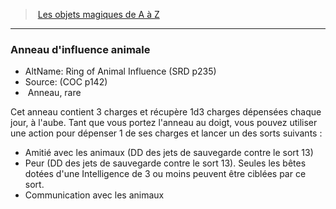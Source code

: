 ﻿---
!MagicItem
Type: Anneau
Rarity: rare
Id: magicitems_az_hd.md#anneau-dinfluence-animale
ParentLink: magicitems_az_hd.md#les-objets-magiques-de-a-à-z
Name: Anneau d'influence animale
ParentName: Les objets magiques de A à Z
NameLevel: 3
AltName: Ring of Animal Influence (SRD p235)
Source: (COC p142)
Attributes: {}
---
> [Les objets magiques de A à Z](hd_magicitems_az_les_objets_magiques_de_a_a_z.md)

---

### Anneau d'influence animale

- AltName: Ring of Animal Influence (SRD p235)
- Source: (COC p142)
-  Anneau, rare

Cet anneau contient 3 charges et récupère 1d3 charges dépensées chaque jour, à l'aube. Tant que vous portez l'anneau au doigt, vous pouvez utiliser une action pour dépenser 1 de ses charges et lancer un des sorts suivants :

* Amitié avec les animaux (DD des jets de sauvegarde contre le sort 13)
* Peur (DD des jets de sauvegarde contre le sort 13). Seules les bêtes dotées d'une Intelligence de 3 ou moins peuvent être ciblées par ce sort.
* Communication avec les animaux


